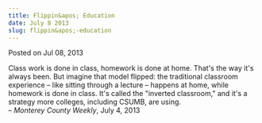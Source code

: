 ```yaml
---
title: Flippin&apos; Education
date: July 8 2013
slug: flippin&apos;-education
---
```


 



<span class="date">Posted on Jul 08, 2013    </span>
<p>Class work is done in class, homework is done at home. That&apos;s
the way it&apos;s always been. But imagine that model flipped: the
traditional classroom experience &#x2013; like sitting through a lecture &#x2013;
happens at home, while homework is done in class. It&apos;s called the
&quot;inverted classroom,&quot; and it&apos;s a strategy more colleges, including
CSUMB, are using.<br>
&#x2013; <em>Monterey County Weekly</em>, July 4, 2013</br></p>





 
